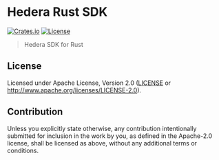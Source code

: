 # Hedera Rust SDK
[![Crates.io](https://img.shields.io/crates/v/hedera.svg?style=popout-square)](https://crates.io/crates/hedera)
[![License](https://img.shields.io/crates/l/hedera.svg?style=popout-square)](https://github.com/hashgraph/hedera-sdk-rust/blob/master/LICENSE.txt)
> Hedera SDK for Rust

## License

Licensed under Apache License, 
Version 2.0 ([LICENSE](LICENSE) or http://www.apache.org/licenses/LICENSE-2.0).

## Contribution

Unless you explicitly state otherwise, any contribution intentionally submitted
for inclusion in the work by you, as defined in the Apache-2.0 license, shall be
licensed as above, without any additional terms or conditions.
